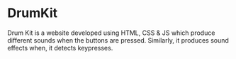 # DrumKit
Drum Kit is a website developed using HTML, CSS &amp; JS which produce different sounds when the buttons are pressed. Similarly, it produces sound effects when, it detects keypresses.
